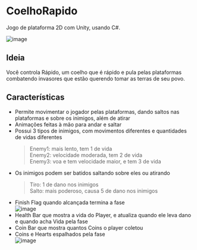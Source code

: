 # CoelhoRapido
Jogo de plataforma 2D com Unity, usando C#.
  
![image](https://github.com/user-attachments/assets/d7189d33-87fb-44f0-bb83-f0b424f462d0)



## Ideia
Você controla Rápido, um coelho que é rápido e pula pelas plataformas combatendo invasores que estão querendo tomar as terras de seu povo.  

## Características
- Permite movimentar o jogador pelas plataformas, dando saltos nas plataformas e sobre os inimigos, além de atirar
- Animações feitas à mão para andar e saltar  
- Possui  3 tipos de inimigos, com movimentos diferentes e quantidades de vidas diferentes
  > Enemy1: mais lento, tem 1 de vida  
  > Enemy2: velocidade moderada, tem 2 de vida  
  > Enemy3: voa e tem velocidade maior, e tem 3 de vida
- Os inimigos podem ser batidos saltando sobre eles ou atirando
  > Tiro: 1 de dano nos inimigos  
  > Salto: mais poderoso, causa 5 de dano nos inimigos
- Finish Flag quando alcançada termina a fase  
![image](https://github.com/user-attachments/assets/5cdf0bab-acf2-4543-98c1-730db22d4d76)
- Health Bar que mostra a vida do Player, e atualiza quando ele leva dano e quando acha Vida pela fase
- Coin Bar que mostra quantos Coins o player coletou
- Coins e Hearts espalhados pela fase  
![image](https://github.com/user-attachments/assets/2e1f0300-4a6b-481e-8924-865eef76bc2d)


